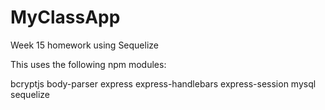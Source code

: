 # MyClassApp
Week 15 homework using Sequelize

This uses the following npm modules:

bcryptjs
body-parser
express
express-handlebars
express-session
mysql
sequelize